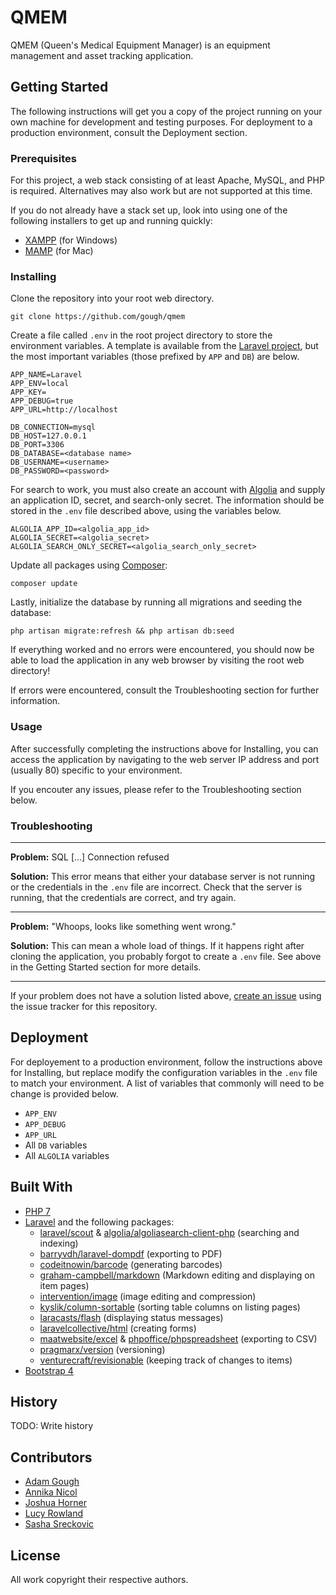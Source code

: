 # QMEM

QMEM (Queen's Medical Equipment Manager) is an equipment management and asset tracking application.

## Getting Started

The following instructions will get you a copy of the project running on your own machine for development and testing purposes. For deployment to a production environment, consult the Deployment section.

### Prerequisites

For this project, a web stack consisting of at least Apache, MySQL, and PHP is required. Alternatives may also work but are not supported at this time.

If you do not already have a stack set up, look into using one of the following installers to get up and running quickly:

- [XAMPP](https://www.apachefriends.org/index.html) (for Windows)
- [MAMP](https://www.mamp.info/en/) (for Mac)

### Installing

Clone the repository into your root web directory.
```
git clone https://github.com/gough/qmem
```

Create a file called `.env` in the root project directory to store the environment variables. A template is available from the [Laravel project](https://raw.githubusercontent.com/laravel/laravel/master/.env.example), but the most important variables (those prefixed by `APP` and `DB`) are below.
```
APP_NAME=Laravel
APP_ENV=local
APP_KEY=
APP_DEBUG=true
APP_URL=http://localhost

DB_CONNECTION=mysql
DB_HOST=127.0.0.1
DB_PORT=3306
DB_DATABASE=<database name>
DB_USERNAME=<username>
DB_PASSWORD=<password>
```

For search to work, you must also create an account with [Algolia](https://www.algolia.com/) and supply an application ID, secret, and search-only secret. The information should be stored in the `.env` file described above, using the variables below.

```
ALGOLIA_APP_ID=<algolia_app_id>
ALGOLIA_SECRET=<algolia_secret>
ALGOLIA_SEARCH_ONLY_SECRET=<algolia_search_only_secret>
```

Update all packages using [Composer](https://getcomposer.org/):
```
composer update
```

Lastly, initialize the database by running all migrations and seeding the database:
```
php artisan migrate:refresh && php artisan db:seed
```

If everything worked and no errors were encountered, you should now be able to load the application in any web browser by visiting the root web directory!

If errors were encountered, consult the Troubleshooting section for further information.

### Usage

After successfully completing the instructions above for Installing, you can access the application by navigating to the web server IP address and port (usually 80) specific to your environment.

If you encouter any issues, please refer to the Troubleshooting section below.

### Troubleshooting

---

**Problem:** SQL [...] Connection refused

**Solution:** This error means that either your database server is not running or the credentials in the `.env` file are incorrect. Check that the server is running, that the credentials are correct, and try again.

---

**Problem:** "Whoops, looks like something went wrong."

**Solution:** This can mean a whole load of things. If it happens right after cloning the application, you probably forgot to create a `.env` file. See above in the Getting Started section for more details.

---

If your problem does not have a solution listed above, [create an issue](https://github.com/gough/qmem/issues) using the issue tracker for this repository. 

## Deployment

For deployement to a production environment, follow the instructions above for Installing, but replace modify the configuration variables in the `.env` file to match your environment. A list of variables that commonly will need to be change is provided below.

- `APP_ENV`
- `APP_DEBUG`
- `APP_URL`
- All `DB` variables
- All `ALGOLIA` variables

## Built With

- [PHP 7](http://www.php.net/)
- [Laravel](https://laravel.com/) and the following packages:
	- [laravel/scout](https://github.com/laravel/scout) & [algolia/algoliasearch-client-php](https://github.com/algolia/algoliasearch-client-php) (searching and indexing)
	- [barryvdh/laravel-dompdf](https://github.com/barryvdh/laravel-dompdf) (exporting to PDF)
	- [codeitnowin/barcode](https://github.com/codeitnowin/barcode-generator) (generating barcodes)
	- [graham-campbell/markdown](https://github.com/GrahamCampbell/Laravel-Markdown) (Markdown editing and displaying on item pages)
	- [intervention/image](https://github.com/Intervention/image) (image editing and compression)
	- [kyslik/column-sortable](https://github.com/Kyslik/column-sortable) (sorting table columns on listing pages)
	- [laracasts/flash](https://github.com/laracasts/flash) (displaying status messages)
	- [laravelcollective/html](https://github.com/LaravelCollective/html) (creating forms)
	- [maatwebsite/excel](https://github.com/Maatwebsite/Laravel-Excel) & [phpoffice/phpspreadsheet](https://github.com/PHPOffice/PhpSpreadsheet) (exporting to CSV)
	- [pragmarx/version](https://github.com/antonioribeiro/version) (versioning)
	- [venturecraft/revisionable](https://github.com/VentureCraft/revisionable) (keeping track of changes to items)
- [Bootstrap 4](https://getbootstrap.com/)

## History

TODO: Write history

## Contributors

- [Adam Gough](https://github.com/gough)
- [Annika Nicol](https://github.com/getitdon)
- [Joshua Horner](https://github.com/WalkingInCircles)
- [Lucy Rowland](https://github.com/lucyrowland)
- [Sasha Sreckovic](https://github.com/ssreckovic)

## License

All work copyright their respective authors.
